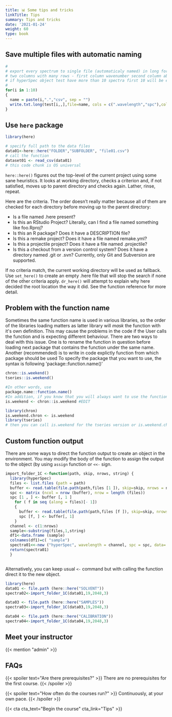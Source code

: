 ```yaml
---
title: 📊 Some tips and tricks
linkTitle: Tips
summary: Tips and tricks
date: '2021-01-24'
weight: 60
type: book
---
```



## Save multiple files with automatic naming

```r
#
# export every spectrum to single file (automaticaly named) in long format 
# two columns with many rows - first column wavenumber second column absorbance no headers
# if hyperSpec object test have more than 10 spectra first 10 will be exported with this code
#
for(i in 1:10)
{ 
  name = paste(i,".","csv", sep = "")
  write.txt.long(test[i,,],file=name, cols = c(".wavelength","spc"),col.names =FALSE)
}
```


## Use `here` package

```r
library(here)

# specify full path to the data files
data01<-here::here("FOLDER","SUBFOLDER", "file01.csv")
# call the function
dataset01 <- read_csv(data01)
# this code chunk is OS universal
```

`here::here()` figures out the top-level of the current project using some sane heuristics. It looks at working directory, checks a criterion and, if not satisfied, moves up to parent directory and checks again. Lather, rinse, repeat.

Here are the criteria. The order doesn’t really matter because all of them are checked for each directory before moving up to the parent directory:

- Is a file named .here present?
- Is this an RStudio Project? Literally, can I find a file named something like foo.Rproj?
- Is this an R package? Does it have a DESCRIPTION file?
- Is this a remake project? Does it have a file named remake.yml?
- Is this a projectile project? Does it have a file named .projectile?
- Is this a checkout from a version control system? Does it have a directory named .git or .svn? Currently, only Git and Subversion are supported.

If no criteria match, the current working directory will be used as fallback. Use `set_here()` to create an empty .here file that will stop the search if none of the other criteria apply. `dr_here()` will attempt to explain why here decided the root location the way it did. See the function reference for more detail.

## Problem with the function name

Sometimes the same function name is used in various libraries, so the order of the libraries loading matters as latter library will *mask* the function with it's own definition.
This may cause the problems in the code if the User calls the function and is expecting different behaviour. There are two ways to deal with this issue. One is to rename the function in question before loading next package that contains the function under the same name. Another (recommended) is to write in code explictly function from which package should be used To specify the package that you want to use, the syntax is following 'package::function.name()'  


```r
chron::is.weekend()
tseries::is.weekend()

#In other words, use 
package.name::function.name()
#In addition, if you know that you will always want to use the function in chron, #you can define your own function as follows:
is.weekend <- chron::is.weekend #EDIT

library(chron)
is.weekend.chron <- is.weekend
library(tseries)
# then you can call is.weekend for the tseries version or is.weekend.chron for the chron version


```

## Custom function output

There are some ways to direct the function output to create an object in the environment. You may modify the body of the function to assign the output to the object (by using `assign` function or `<<-` sign.

```r
import_folder_1C <-function(path, skip, nrows, string) {
  library(hyperSpec)
  files <- list.files (path = path)
  buffer <- read.table(file.path(path,files [1 ]), skip=skip, nrows = nrows)
  spc <- matrix (ncol = nrow (buffer), nrow = length (files))
  spc [1 , ] <- buffer [, 1 ]
    for ( f in seq (along = files)[- 1])
    {
      buffer <- read.table(file.path(path,files [f ]), skip=skip, nrows = nrows)
      spc [f, ] <- buffer[, 1]
    }
  channel <- c(1:nrows)
  sample<-substring(files,1,string)
  df1<-data.frame (sample)
  colnames(df1)=c( "sample")
  spectra01<<-new ("hyperSpec", wavelength = channel, spc = spc, data= df1)
  return(spectra01)
  }



```
Alternatively, you can keep usual `<-` command but with calling the function direct it to the new object.

```r
library(here)
data01 <- file.path (here::here("SOLVENT"))
spectra02<-import_folder_1C(data01,19,2048,3)

data03 <- file.path (here::here("SAMPLES"))
spectra03<-import_folder_1C(data03,19,2048,3)

data04 <- file.path (here::here("CALIBRATION"))
spectra04<-import_folder_1C(data04,19,2048,3)
```

## Meet your instructor

{{< mention "admin" >}}

## FAQs

{{< spoiler text="Are there prerequisites?" >}}
There are no prerequisites for the first course.
{{< /spoiler >}}

{{< spoiler text="How often do the courses run?" >}}
Continuously, at your own pace.
{{< /spoiler >}}

{{< cta cta_text="Begin the course" cta_link="Tips" >}}


